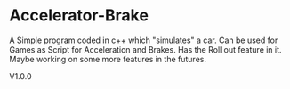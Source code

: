 # Accelerator-Brake
A Simple program coded in c++ which "simulates" a car. Can be used for Games as Script for Acceleration and Brakes. 
Has the Roll out feature in it. Maybe working on some more features in the futures.

V1.0.0
